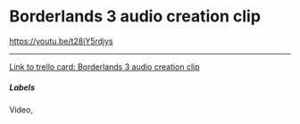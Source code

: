 # Borderlands 3 audio creation clip

https://youtu.be/t28iY5rdjys

---

[Link to trello card: Borderlands 3 audio creation clip](https://trello.com/c/PhwfKH07)

##### Labels

Video, 